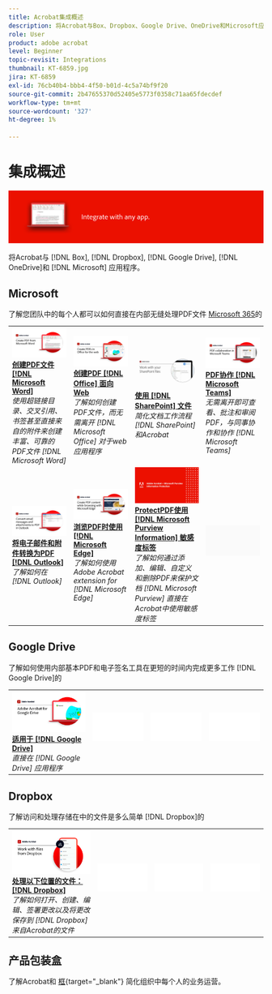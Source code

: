 ```yaml
---
title: Acrobat集成概述
description: 将Acrobat与Box、Dropbox、Google Drive、OneDrive和Microsoft应用程序集成
role: User
product: adobe acrobat
level: Beginner
topic-revisit: Integrations
thumbnail: KT-6859.jpg
jira: KT-6859
exl-id: 76cb40b4-bbb4-4f50-b01d-4c5a74bf9f20
source-git-commit: 2b47655370d52405e5773f0358c71aa65fdecdef
workflow-type: tm+mt
source-wordcount: '327'
ht-degree: 1%

---
```


# 集成概述

![Acrobat Integrated Image](../assets/Hero-Integrate.png)

将Acrobat与 [!DNL Box], [!DNL Dropbox], [!DNL Google Drive], [!DNL OneDrive]和 [!DNL Microsoft] 应用程序。

## Microsoft

了解您团队中的每个人都可以如何直接在内部无缝处理PDF文件 [Microsoft 365](https://www.adobe.com/documentcloud/integrations/microsoft-office-365.html)的

<table style="table-layout:fixed">
<tr>
  <td>
    <a href="createfromword.md">
      <img alt="从Microsoft Word创建PDF文件" src="../assets/CreateWord.png" />
    </a>
    <div>
    <a href="createfromword.md"><strong>创建PDF文件 [!DNL Microsoft Word]</strong></a>
    </div>
    <em>使用超链接目录、交叉引用、书签甚至直接来自的附件来创建丰富、可靠的PDF文件 [!DNL Microsoft Word]</em>
    <br>
  </td>
  <td>
    <a href="createofficeweb.md">
      <img alt="创建PDF [!DNL Office] 面向Web" src="../assets/Officeweb_1280.png" />
    </a>
    <div>
    <a href="createofficeweb.md"><strong>创建PDF [!DNL Office] 面向Web</strong></a>
    </div>
    <em>了解如何创建PDF文件，而无需离开 [!DNL Microsoft Office] 对于web应用程序</em>
    <br>
  </td> 
  <td>
    <a href="acrobatandsp.md">
      <img alt="使用 [!DNL SharePoint] 文件" src="../assets/SharePoint.png" />
    </a>
    <div>
    <a href="acrobatandsp.md"><strong>使用 [!DNL SharePoint] 文件</strong></a>
    </div>
    <em>简化文档工作流程 [!DNL SharePoint] 和Acrobat</em>
    <br>
  </td>
  <td>
    <a href="acrobatandteams.md">
      <img alt="PDF协作 [!DNL Microsoft Teams]" src="../assets/MicrosoftTeams.png" />
    </a>
    <div>
    <a href="acrobatandteams.md"><strong>PDF协作 [!DNL Microsoft Teams]</strong></a>
    </div>
    <em>无需离开即可查看、批注和审阅PDF，与同事协作和协作 [!DNL Microsoft Teams]</em>
    <br>
  </td>
</tr>
<tr>
  <td>
    <a href="outlook.md">
      <img alt="在Outlook中将电子邮件和附件转换为PDF" src="../assets/Outlook.jpg" />
    </a>
    <div>
    <a href="outlook.md"><strong>将电子邮件和附件转换为PDF [!DNL Outlook]</strong></a>
    </div>
    <em>了解如何在 [!DNL Outlook]</em>
    <br>
  </td>
  <td>
    <a href="edge.md">
      <img alt="浏览PDF时使用 [!DNL Microsoft Edge]" src="../assets/Edge_1280.png" />
    </a>
    <div>
    <a href="edge.md"><strong>浏览PDF时使用 [!DNL Microsoft Edge]</strong></a>
    </div>
    <em>了解如何使用Adobe Acrobat extension for [!DNL Microsoft Edge]</em>
    <br>
  </td>
  <td>
    <a href="microsoftsensitivitylabels.md">
      <img alt="浏览PDF时使用 [!DNL Microsoft Edge]" src="../assets/Purview_1280.png" />
    </a>
    <div>
    <a href="microsoftsensitivitylabels.md"><strong>ProtectPDF使用 [!DNL Microsoft Purview Information] 敏感度标签</strong></a>
    </div>
    <em>了解如何通过添加、编辑、自定义和删除PDF来保护文档 [!DNL Microsoft Purview] 直接在Acrobat中使用敏感度标签</em>
    <br>
  </td>
  <td>
   <img alt="间隔条" src="../assets/Grayspacer.png" />
    <div>
    <br>
  </td>
</tr>
</table>

## Google Drive

了解如何使用内部基本PDF和电子签名工具在更短的时间内完成更多工作 [!DNL Google Drive]的

<table style="table-layout:fixed">
<tr>
  <td>
    <a href="acrobatandgoogle.md">
      <img alt="Adobe Acrobat for Google Drive" src="../assets/acrobatgoogle.jpg" />
    </a>
    <div>
    <a href="acrobatandgoogle.md"><strong>适用于 [!DNL Google Drive]</strong></a>
    </div>
    <em>直接在 [!DNL Google Drive] 应用程序</em>
    <br>
  </td>
  <td>
   <img alt="间隔条" src="../assets/Whitespacer.png" />
    <div>
    <br>
  </td>
  <td>
   <img alt="间隔条" src="../assets/Whitespacer.png" />
    <div>
    <br>
  </td>
  <td>
   <img alt="间隔条" src="../assets/Whitespacer.png" />
    <div>
    <br>
  </td>
</tr>
</table>

## Dropbox

了解访问和处理存储在中的文件是多么简单 [!DNL Dropbox]的

<table style="table-layout:fixed">
<tr>
  <td>
    <a href="acrobat-dropbox.md">
      <img alt="处理以下位置的文件： [!DNL Dropbox]" src="../assets/Dropbox.png" />
    </a>
    <div>
    <a href="acrobat-dropbox.md"><strong>处理以下位置的文件： [!DNL Dropbox]</strong></a>
    </div>
    <em>了解如何打开、创建、编辑、签署更改以及将更改保存到 [!DNL Dropbox] 来自Acrobat的文件</em>
    <br>
  </td>
  <td>
   <img alt="间隔条" src="../assets/Whitespacer.png" />
    <div>
    <br>
  </td>
  <td>
   <img alt="间隔条" src="../assets/Whitespacer.png" />
    <div>
    <br>
  </td>
  <td>
   <img alt="间隔条" src="../assets/Whitespacer.png" />
    <div>
    <br>
  </td>
</tr>
</table>

## 产品包装盒

了解Acrobat和 [框](https://www.adobe.com/documentcloud/integrations/box.html){target="_blank"} 简化组织中每个人的业务运营。
